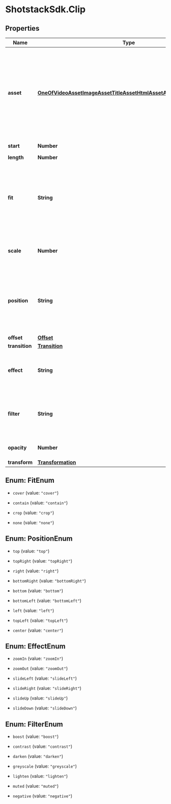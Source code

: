 # ShotstackSdk.Clip

## Properties

Name | Type | Description | Notes
------------ | ------------- | ------------- | -------------
**asset** | [**OneOfVideoAssetImageAssetTitleAssetHtmlAssetAudioAssetLumaAsset**](OneOfVideoAssetImageAssetTitleAssetHtmlAssetAudioAssetLumaAsset.md) | The type of asset to display for the duration of this Clip. Value must be one of:   &lt;ul&gt;     &lt;li&gt;&lt;a href&#x3D;\&quot;#tocs_videoasset\&quot;&gt;VideoAsset&lt;/a&gt;&lt;/li&gt;     &lt;li&gt;&lt;a href&#x3D;\&quot;#tocs_imageasset\&quot;&gt;ImageAsset&lt;/a&gt;&lt;/li&gt;     &lt;li&gt;&lt;a href&#x3D;\&quot;#tocs_titleasset\&quot;&gt;TitleAsset&lt;/a&gt;&lt;/li&gt;     &lt;li&gt;&lt;a href&#x3D;\&quot;#tocs_htmlasset\&quot;&gt;HtmlAsset&lt;/a&gt;&lt;/li&gt;     &lt;li&gt;&lt;a href&#x3D;\&quot;#tocs_audioasset\&quot;&gt;AudioAsset&lt;/a&gt;&lt;/li&gt;     &lt;li&gt;&lt;a href&#x3D;\&quot;#tocs_lumaasset\&quot;&gt;LumaAsset&lt;/a&gt;&lt;/li&gt;   &lt;/ul&gt; | 
**start** | **Number** | The start position of the Clip on the timeline, in seconds. | 
**length** | **Number** | The length, in seconds, the Clip should play for. | 
**fit** | **String** | Set how the asset should be scaled to fit the viewport using one of the following options:    &lt;ul&gt;     &lt;li&gt;&#x60;cover&#x60; - stretch the asset to fill the viewport without maintaining the aspect ratio.&lt;/li&gt;     &lt;li&gt;&#x60;contain&#x60; - fit the entire asset within the viewport while maintaining the original aspect ratio.&lt;/li&gt;     &lt;li&gt;&#x60;crop&#x60; - scale the asset to fill the viewport while maintaining the aspect ratio. The asset will be cropped if it exceeds the bounds of the viewport.&lt;/li&gt;     &lt;li&gt;&#x60;none&#x60; - preserves the original asset dimensions and does not apply any scaling.&lt;/li&gt;   &lt;/ul&gt; | [optional] [default to &#39;crop&#39;]
**scale** | **Number** | Scale the asset to a fraction of the viewport size - i.e. setting the scale to 0.5 will scale asset to half the size of the viewport. This is useful for picture-in-picture video and  scaling images such as logos and watermarks. | [optional] 
**position** | **String** | Place the asset in one of nine predefined positions of the viewport. This is most effective for when the asset is scaled and you want to position the element to a specific position. &lt;ul&gt;   &lt;li&gt;&#x60;top&#x60; - top (center)&lt;/li&gt;   &lt;li&gt;&#x60;topRight&#x60; - top right&lt;/li&gt;   &lt;li&gt;&#x60;right&#x60; - right (center)&lt;/li&gt;   &lt;li&gt;&#x60;bottomRight&#x60; - bottom right&lt;/li&gt;   &lt;li&gt;&#x60;bottom&#x60; - bottom (center)&lt;/li&gt;   &lt;li&gt;&#x60;bottomLeft&#x60; - bottom left&lt;/li&gt;   &lt;li&gt;&#x60;left&#x60; - left (center)&lt;/li&gt;   &lt;li&gt;&#x60;topLeft&#x60; - top left&lt;/li&gt;   &lt;li&gt;&#x60;center&#x60; - center&lt;/li&gt; &lt;/ul&gt; | [optional] [default to &#39;center&#39;]
**offset** | [**Offset**](Offset.md) |  | [optional] 
**transition** | [**Transition**](Transition.md) |  | [optional] 
**effect** | **String** | A motion effect to apply to the Clip. &lt;ul&gt;   &lt;li&gt;&#x60;zoomIn&#x60; - slow zoom in&lt;/li&gt;   &lt;li&gt;&#x60;zoomOut&#x60; - slow zoom out&lt;/li&gt;   &lt;li&gt;&#x60;slideLeft&#x60; - slow slide (pan) left&lt;/li&gt;   &lt;li&gt;&#x60;slideRight&#x60; - slow slide (pan) right&lt;/li&gt;   &lt;li&gt;&#x60;slideUp&#x60; - slow slide (pan) up&lt;/li&gt;   &lt;li&gt;&#x60;slideDown&#x60; - slow slide (pan) down&lt;/li&gt; &lt;/ul&gt; | [optional] 
**filter** | **String** | A filter effect to apply to the Clip. &lt;ul&gt;   &lt;li&gt;&#x60;boost&#x60; - boost contrast and saturation&lt;/li&gt;   &lt;li&gt;&#x60;contrast&#x60; - increase contrast&lt;/li&gt;   &lt;li&gt;&#x60;darken&#x60; - darken the scene&lt;/li&gt;   &lt;li&gt;&#x60;greyscale&#x60; - remove colour&lt;/li&gt;   &lt;li&gt;&#x60;lighten&#x60; - lighten the scene&lt;/li&gt;   &lt;li&gt;&#x60;muted&#x60; - reduce saturation and contrast&lt;/li&gt;   &lt;li&gt;&#x60;invert&#x60; - invert colors&lt;/li&gt; &lt;/ul&gt; | [optional] 
**opacity** | **Number** | Sets the opacity of the Clip where 1 is opaque and 0 is transparent. | [optional] [default to 1]
**transform** | [**Transformation**](Transformation.md) |  | [optional] 



## Enum: FitEnum


* `cover` (value: `"cover"`)

* `contain` (value: `"contain"`)

* `crop` (value: `"crop"`)

* `none` (value: `"none"`)





## Enum: PositionEnum


* `top` (value: `"top"`)

* `topRight` (value: `"topRight"`)

* `right` (value: `"right"`)

* `bottomRight` (value: `"bottomRight"`)

* `bottom` (value: `"bottom"`)

* `bottomLeft` (value: `"bottomLeft"`)

* `left` (value: `"left"`)

* `topLeft` (value: `"topLeft"`)

* `center` (value: `"center"`)





## Enum: EffectEnum


* `zoomIn` (value: `"zoomIn"`)

* `zoomOut` (value: `"zoomOut"`)

* `slideLeft` (value: `"slideLeft"`)

* `slideRight` (value: `"slideRight"`)

* `slideUp` (value: `"slideUp"`)

* `slideDown` (value: `"slideDown"`)





## Enum: FilterEnum


* `boost` (value: `"boost"`)

* `contrast` (value: `"contrast"`)

* `darken` (value: `"darken"`)

* `greyscale` (value: `"greyscale"`)

* `lighten` (value: `"lighten"`)

* `muted` (value: `"muted"`)

* `negative` (value: `"negative"`)




